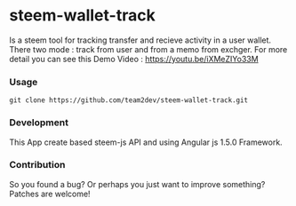 # steem-wallet-track
Is a steem tool for tracking transfer and recieve activity in a user wallet. There two mode : track from user and from a memo from exchger. For more detail you can see this Demo Video : https://youtu.be/iXMeZIYo33M

### Usage
`git clone https://github.com/team2dev/steem-wallet-track.git`

### Development
This App create based steem-js API and using Angular js 1.5.0 Framework.

### Contribution
So you found a bug? Or perhaps you just want to improve something? Patches are welcome!

